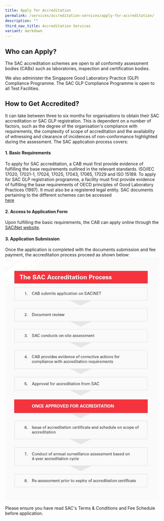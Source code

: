 ```yaml
---
title: Apply for Accreditation
permalink: /services/accreditation-services/apply-for-accreditation/
description: ""
third_nav_title: Accreditation Services
variant: markdown
---
```

## Who can Apply?
The SAC accreditation schemes are open to all conformity assessment bodies (CABs) such as laboratories, inspection and certification bodies.

We also administer the Singapore Good Laboratory Practice (GLP) Compliance Programme. The SAC GLP Compliance Programme is open to all Test Facilities.

## How to Get Accredited?

It can take between three to six months for organisations to obtain their SAC accreditation or SAC GLP registration.  This is dependent on a number of factors, such as the degree of the organisation's compliance with requirements, the complexity of scope of accreditation and the availability of witnessing and clearance of incidences of non-conformance highlighted during the assessment. The SAC application process covers:

#### 1. Basic Requirements

To apply for SAC accreditation, a CAB must first provide evidence of fulfilling the base requirements outlined in the relevant standards. ISO/IEC 17020, 17021-1, 17024, 17025, 17043, 17065, 17029 and ISO 15189. To apply for SAC GLP registration programme, a facility must first provide evidence of fulfilling the base requirements of OECD principles of Good Laboratory Practices (1997).  It must also be a registered legal entity. SAC documents pertaining to the different schemes can be accessed   
[here](https://www.sac-accreditation.gov.sg/resources/sac-documents)
	
#### 2. Access to Application Form
Upon fulfilling the basic requirements, the CAB can apply online through the [SACiNet website](https://sacinet2.enterprisesg.gov.sg/).

#### 3. Application Submission
Once the application is completed with the documents submission and fee payment, the accreditation process proceed as shown below:  
![Accreditation Process](/images/services/sac-accreditation-process-flowchart.jpg)

Please ensure you have read SAC's Terms &amp; Conditions and Fee Schedule before application.